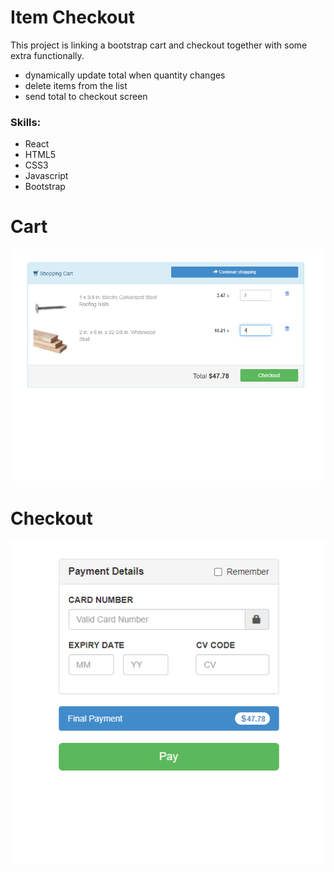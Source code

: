 # Item Checkout
This project is linking a bootstrap cart and checkout together with some extra functionally. 
- dynamically update total when quantity changes
- delete items from the list
- send total to checkout screen

### Skills:
- React
- HTML5
- CSS3
- Javascript
- Bootstrap

# Cart 
![alt text](https://github.com/jcmalott/Checkout/blob/master/pictures/Cart.PNG)

# Checkout
![alt text](https://github.com/jcmalott/Checkout/blob/master/pictures/Checkout.PNG)
